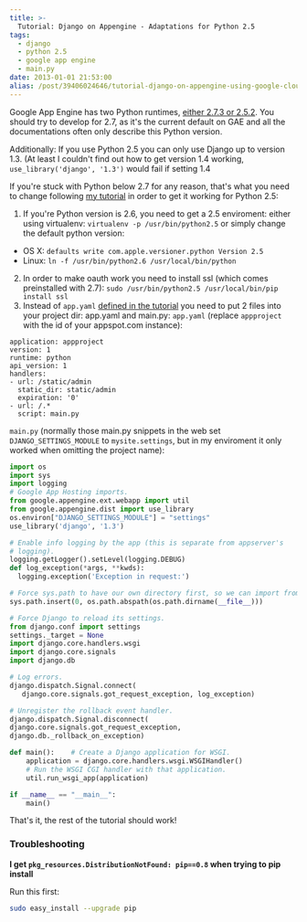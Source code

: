 ```yaml
---
title: >-
  Tutorial: Django on Appengine - Adaptations for Python 2.5
tags:
  - django
  - python 2.5
  - google app engine
  - main.py
date: 2013-01-01 21:53:00
alias: /post/39406024646/tutorial-django-on-appengine-using-google-cloud
---
```


Google App Engine has two Python runtimes, [either 2.7.3 or 2.5.2](https://developers.google.com/appengine/docs/whatisgoogleappengine#The_Application_Environment). You should try to develop for 2.7, as it's the current default on GAE and all the documentations often only describe this Python version.

Additionally: If you use Python 2.5 you can only use Django up to version 1.3\. (At least I couldn't find out how to get version 1.4 working, `use_library('django', '1.3')` would fail if setting 1.4

If you're stuck with Python below 2.7 for any reason, that's what you need to change following [my tutorial](http://howto.philippkeller.com/2012/12/30/Tutorial-Django-on-Appengine-using-Google-Cloud-SQL/) in order to get it working for Python 2.5:

<!-- more -->

1.  If you're Python version is 2.6, you need to get a 2.5 enviroment: either using virtualenv: `virtualenv -p /usr/bin/python2.5` or simply change the default python version:
  - OS X: `defaults write com.apple.versioner.python Version 2.5`
  - Linux: `ln -f /usr/bin/python2.6 /usr/local/bin/python`

2.  In order to make oauth work you need to install ssl (which comes preinstalled with 2.7): `sudo /usr/bin/python2.5 /usr/local/bin/pip install ssl`
3.  Instead of `app.yaml` [defined in the tutorial](http://howto.philippkeller.com/2012/12/30/Tutorial-Django-on-Appengine-using-Google-Cloud-SQL#create_the_django_project) you need to put 2 files into your project dir: app.yaml and main.py:
`app.yaml` (replace `appproject` with the id of your appspot.com instance):
  ```
  application: appproject
  version: 1
  runtime: python
  api_version: 1
  handlers:
  - url: /static/admin
    static_dir: static/admin
    expiration: '0'
  - url: /.*
    script: main.py
  ```

`main.py` (normally those main.py snippets in the web set `DJANGO_SETTINGS_MODULE` to `mysite.settings`, but in my enviroment it only worked when omitting the project name):

```python
import os
import sys
import logging
# Google App Hosting imports.
from google.appengine.ext.webapp import util
from google.appengine.dist import use_library
os.environ["DJANGO_SETTINGS_MODULE"] = "settings"
use_library('django', '1.3')

# Enable info logging by the app (this is separate from appserver's
# logging).
logging.getLogger().setLevel(logging.DEBUG)
def log_exception(*args, **kwds):
  logging.exception('Exception in request:')

# Force sys.path to have our own directory first, so we can import from it.
sys.path.insert(0, os.path.abspath(os.path.dirname(__file__)))

# Force Django to reload its settings.
from django.conf import settings
settings._target = None
import django.core.handlers.wsgi
import django.core.signals
import django.db

# Log errors.
django.dispatch.Signal.connect(
   django.core.signals.got_request_exception, log_exception)

# Unregister the rollback event handler.
django.dispatch.Signal.disconnect(
django.core.signals.got_request_exception,
django.db._rollback_on_exception)

def main():    # Create a Django application for WSGI.
    application = django.core.handlers.wsgi.WSGIHandler()
    # Run the WSGI CGI handler with that application.
    util.run_wsgi_app(application)

if __name__ == "__main__":
    main()
```

That's it, the rest of the tutorial should work!

### Troubleshooting

**I get `pkg_resources.DistributionNotFound: pip==0.8` when trying to pip install**

Run this first:

```bash
sudo easy_install --upgrade pip
```